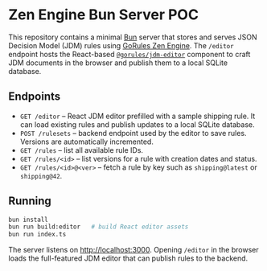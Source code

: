 
# Zen Engine Bun Server POC

This repository contains a minimal [Bun](https://bun.sh/) server that stores and
serves JSON Decision Model (JDM) rules using [GoRules Zen Engine](https://gorules.com/).
The `/editor` endpoint hosts the React-based
[`@gorules/jdm-editor`](https://github.com/gorules/jdm-editor) component to
craft JDM documents in the browser and publish them to a local SQLite database.

## Endpoints

- `GET /editor` – React JDM editor prefilled with a sample shipping rule. It can
  load existing rules and publish updates to a local SQLite database.
- `POST /rulesets` – backend endpoint used by the editor to save rules. Versions
  are automatically incremented.
- `GET /rules` – list all available rule IDs.
- `GET /rules/<id>` – list versions for a rule with creation dates and status.
- `GET /rules/<id>@<ver>` – fetch a rule by key such as `shipping@latest` or
  `shipping@42`.

## Running

```bash
bun install
bun run build:editor   # build React editor assets
bun run index.ts
```

The server listens on <http://localhost:3000>. Opening `/editor` in the browser
loads the full-featured JDM editor that can publish rules to the backend.

